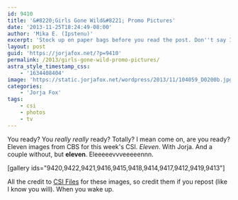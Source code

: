 ```yaml
---
id: 9410
title: '&#8220;Girls Gone Wild&#8221; Promo Pictures'
date: '2013-11-25T18:24:49-08:00'
author: 'Mika E. (Ipstenu)'
excerpt: 'Stock up on paper bags before you read the post. Don''t say I didn''t warn you.'
layout: post
guid: 'https://jorjafox.net/?p=9410'
permalink: /2013/girls-gone-wild-promo-pictures/
astra_style_timestamp_css:
    - '1634408404'
image: 'https://static.jorjafox.net/wordpress/2013/11/104059_D0200b.jpg'
categories:
    - 'Jorja Fox'
tags:
    - csi
    - photos
    - tv
---
```


You ready? You <em>really really</em> ready? Totally? I mean come on, are you ready? Eleven images from CBS for this week's CSI. <em>Eleven</em>. With Jorja. And a couple without, but <strong>eleven</strong>. Eleeeeevvveeeeennn.

[gallery ids="9420,9422,9421,9416,9415,9418,9414,9417,9412,9419,9413"]

All the credit to <a href="http://www.csifiles.com/content/2013/11/csi-first-look-girls-gone-wild/">CSI Files</a> for these images, so credit them if you repost (like I know you will). When you wake up.